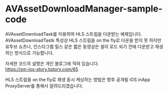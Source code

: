 # AVAssetDownloadManager-sample-code

AVAssetDownloadTask를 이용하여 HLS 스트림을 다운받는 예제입니다.  
AVAssetDownloadTastk 특성상 HLS 스트림을 on the fly로 다운을 받지 못 하지만 유투브 쇼츠나, 인스타그램 릴스 같은 짧은 동영상은 셀이 로드 되기 전에 다운받고 재생하는 방식으로 가능합니다.  


자세한 코드의 설명은 개인 블로그에 적혀 있습니다.  
https://sm-ios-story.tistory.com/65

HLS 스트림을 on the fly로 재생 동시 캐싱하는 방법은 향후 공개될 iOS inApp ProxyServer를 통해서 알려드리겠습니다.
